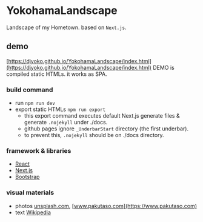 # YokohamaLandscape

Landscape of my Hometown. based on `Next.js`.

## demo

[https://djyoko.github.io/YokohamaLandscape/index.html](https://djyoko.github.io/YokohamaLandscape/index.html)
DEMO is compiled static HTMLs. it works as SPA.

### build command

- run `npm run dev`
- export static HTMLs `npm run export`
  - this export command executes default Next.js generate files & generate `.nojekyll` under ./docs.
  - github pages ignore `_UnderbarStart` directory (the first underbar).
  - to prevent this, `.nojekyll` should be on ./docs directory.

### framework & libraries

- [React](https://reactjs.org/)
- [Next.js](https://nextjs.org/)
- [Bootstrap](https://getbootstrap.com/)

### visual materials

- photos [unsplash.com](https://unsplash.com), [www.pakutaso.com](https://www.pakutaso.com)
- text [Wikipedia](https://en.wikipedia.org/wiki/Yokohama)
